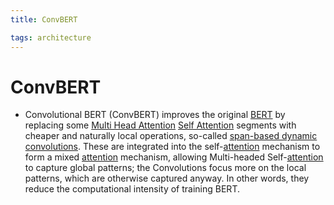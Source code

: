 ```yaml
---
title: ConvBERT

tags: architecture 
---
```


# ConvBERT
- Convolutional BERT (ConvBERT) improves the original [BERT](BERT.md) by replacing some [Multi Head Attention](Multi%20Head%20Attention.md) [Self Attention](Self%20Attention.md) segments with cheaper and naturally local operations, so-called [span-based dynamic convolutions](span-based%20dynamic%20convolutions). These are integrated into the self-[attention](Attention.md) mechanism to form a mixed [attention](Attention.md) mechanism, allowing Multi-headed Self-[attention](Attention.md) to capture global patterns; the Convolutions focus more on the local patterns, which are otherwise captured anyway. In other words, they reduce the computational intensity of training BERT.


























